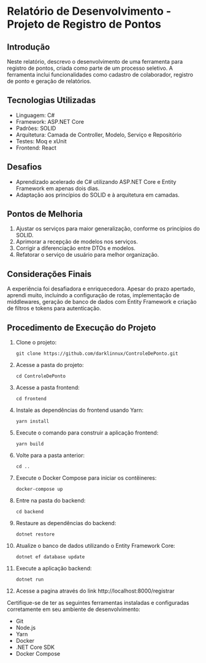 # Relatório de Desenvolvimento - Projeto de Registro de Pontos

## Introdução
Neste relatório, descrevo o desenvolvimento de uma ferramenta para registro de pontos, criada como parte de um processo seletivo. A ferramenta inclui funcionalidades como cadastro de colaborador, registro de ponto e geração de relatórios.

## Tecnologias Utilizadas
- Linguagem: C#
- Framework: ASP.NET Core
- Padrões: SOLID
- Arquitetura: Camada de Controller, Modelo, Serviço e Repositório
- Testes: Moq e xUnit
- Frontend: React

## Desafios
- Aprendizado acelerado de C# utilizando ASP.NET Core e Entity Framework em apenas dois dias.
- Adaptação aos princípios do SOLID e à arquitetura em camadas.

## Pontos de Melhoria
1. Ajustar os serviços para maior generalização, conforme os princípios do SOLID.
2. Aprimorar a recepção de modelos nos serviços.
3. Corrigir a diferenciação entre DTOs e modelos.
4. Refatorar o serviço de usuário para melhor organização.

## Considerações Finais
A experiência foi desafiadora e enriquecedora. Apesar do prazo apertado, aprendi muito, incluindo a configuração de rotas, implementação de middlewares, geração de banco de dados com Entity Framework e criação de filtros e tokens para autenticação.

## Procedimento de Execução do Projeto

1. Clone o projeto:
   ```
   git clone https://github.com/darklinnux/ControleDePonto.git
   ```

2. Acesse a pasta do projeto:
   ```
   cd ControleDePonto
   ```

3. Acesse a pasta frontend:
   ```
   cd frontend
   ```

4. Instale as dependências do frontend usando Yarn:
   ```
   yarn install
   ```

5. Execute o comando para construir a aplicação frontend:
   ```
   yarn build
   ```

6. Volte para a pasta anterior:
   ```
   cd ..
   ```

7. Execute o Docker Compose para iniciar os contêineres:
   ```
   docker-compose up
   ```

8. Entre na pasta do backend:
   ```
   cd backend
   ```
9. Restaure as dependências do backend:
    ```
    dotnet restore
    ```

10. Atualize o banco de dados utilizando o Entity Framework Core:
    ```
    dotnet ef database update
    ```


11. Execute a aplicação backend:
    ```
    dotnet run
    ```
12. Acesse a pagina através do link 
    http://localhost:8000/registrar  

Certifique-se de ter as seguintes ferramentas instaladas e configuradas corretamente em seu ambiente de desenvolvimento:
- Git
- Node.js
- Yarn
- Docker
- .NET Core SDK
- Docker Compose
